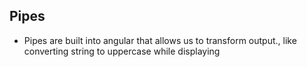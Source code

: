 **Pipes**
-----------------
- Pipes are built into angular that allows us to transform output., like converting string to uppercase while displaying

